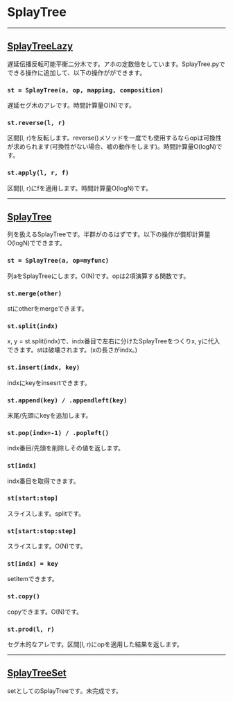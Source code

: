 # SplayTree

_____
## [SplayTreeLazy](https://github.com/titanium-22/Library/blob/main/BST/SplayTree/SplayTreeLazy.py)
遅延伝播反転可能平衡二分木です。アホの定数倍をしています。SplayTree.pyでできる操作に追加して、以下の操作がができます。

### ```st = SplayTree(a, op, mapping, composition)```
遅延セグ木のアレです。時間計算量O(N)です。

### ```st.reverse(l, r)```
区間[l, r)を反転します。reverse()メソッドを一度でも使用するならopは可換性が求められます(可換性がない場合、嘘の動作をします)。時間計算量O(logN)です。

### ```st.apply(l, r, f)```
区間[l, r)にfを適用します。時間計算量O(logN)です。


_____
## [SplayTree](https://github.com/titanium-22/Library/blob/main/BST/SplayTree/SplayTree.py)
列を扱えるSplayTreeです。半群がのるはずです。以下の操作が償却計算量O(logN)でできます。

### ```st = SplayTree(a, op=myfunc)```
列aをSplayTreeにします。O(N)です。opは2項演算する関数です。

### ```st.merge(other)```
stにotherをmergeできます。

### ```st.split(indx)```
x, y = st.split(indx)で、indx番目で左右に分けたSplayTreeをつくりx, yに代入できます。stは破壊されます。(xの長さがindx。)

### ```st.insert(indx, key)```
indxにkeyをinsesrtできます。

### ```st.append(key) / .appendleft(key)```
末尾/先頭にkeyを追加します。

### ```st.pop(indx=-1) / .popleft()```
indx番目/先頭を削除しその値を返します。

### ```st[indx]```
indx番目を取得できます。

### ```st[start:stop]```
スライスします。splitです。

### ```st[start:stop:step]```
スライスします。O(N)です。

### ```st[indx] = key```
setitemできます。

### ```st.copy()```
copyできます。O(N)です。

### ```st.prod(l, r)```
セグ木的なアレです。区間[l, r)にopを適用した結果を返します。

_____
## [SplayTreeSet](https://github.com/titanium-22/Library/blob/main/BST/SplayTree/SplayTreeSet.py)
setとしてのSplayTreeです。未完成です。
